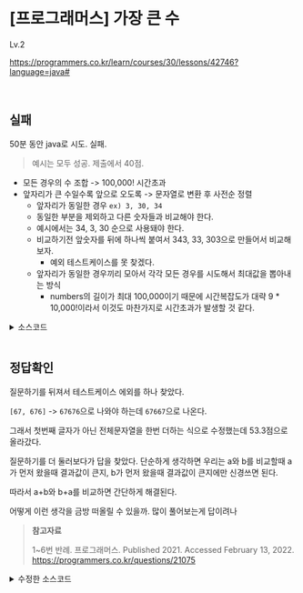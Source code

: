 # [프로그래머스] 가장 큰 수

Lv.2

https://programmers.co.kr/learn/courses/30/lessons/42746?language=java#

<br>

## 실패

50분 동안 java로 시도. 실패.

> 예시는 모두 성공. 제출에서 40점.

* 모든 경우의 수 조합 -> 100,000! 시간초과
* 앞자리가 큰 수일수록 앞으로 오도록 -> 문자열로 변환 후 사전순 정렬
  * 앞자리가 동일한 경우 `ex) 3, 30, 34`
  * 동일한 부분을 제외하고 다른 숫자들과 비교해야 한다.
  * 예시에서는 34, 3, 30 순으로 사용돼야 한다.
  * 비교하기전 앞숫자를 뒤에 하나씩 붙여서 343, 33, 303으로 만들어서 비교해보자.
    * 예외 테스트케이스를 못 찾겠다.
  * 앞자리가 동일한 경우끼리 모아서 각각 모든 경우를 시도해서 최대값을 뽑아내는 방식
    * numbers의 길이가 최대 100,000이기 때문에 시간복잡도가 대략 9 * 10,000!이라서 이것도 마찬가지로 시간초과가 발생할 것 같다.

<details><summary>소스코드</summary>

```java
import java.util.*;

class Solution {
    public String solution(int[] numbers) {
        List<String> numbersString = new ArrayList<>();
        for(int number : numbers) {
            numbersString.add(Integer.toString(number));
        }
        return numbersString.stream()
            .sorted((a, b) -> {
                a += a.charAt(0);
                b += b.charAt(0);
                return b.compareTo(a);
            })
            .reduce("", (a, b) -> a += b);
    }
}
```

</details>

<br>

## 정답확인

질문하기를 뒤져서 테스트케이스 에외를 하나 찾았다.

`[67, 676]` -> `67676`으로 나와야 하는데 `67667`으로 나온다.

그래서 첫번째 글자가 아닌 전체문자열을 한번 더하는 식으로 수정했는데 53.3점으로 올라갔다.

질문하기를 더 둘러보다가 답을 찾았다. 단순하게 생각하면 우리는 a와 b를 비교할때 a가 먼저 왔을때 결과값이 큰지, b가 먼저 왔을때 결과값이 큰지에만 신경쓰면 된다.

따라서 a+b와 b+a를 비교하면 간단하게 해결된다.

어떻게 이런 생각을 금방 떠올릴 수 있을까. 많이 풀어보는게 답이려나

> **참고자료**
>
> 1~6번 반례. 프로그래머스. Published 2021. Accessed February 13, 2022. https://programmers.co.kr/questions/21075

<details><summary>수정한 소스코드</summary>

```java
import java.util.*;

class Solution {
    public String solution(int[] numbers) {
        List<String> numbersString = new ArrayList<>();
        for(int number : numbers) {
            numbersString.add(Integer.toString(number));
        }
        
        String answer = numbersString.stream()
            .sorted((a, b) -> (b+a).compareTo(a+b))
            .reduce("", (a, b) -> a += b);
        
        if(answer.charAt(0) == '0')
            answer = "0";
        
        return answer;
    }
}
```

</details>